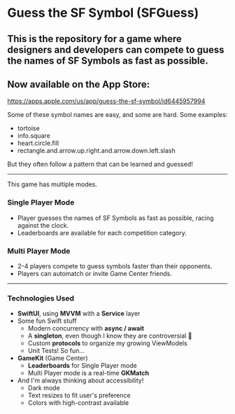 #  Guess the SF Symbol (SFGuess)
## This is the repository for a game where designers and developers can compete to guess the names of SF Symbols as fast as possible.

## Now available on the App Store:
https://apps.apple.com/us/app/guess-the-sf-symbol/id6445957994

Some of these symbol names are easy, and some are hard. Some examples:
* tortoise
* info.square
* heart.circle.fill
* rectangle.and.arrow.up.right.and.arrow.down.left.slash

But they often follow a pattern that can be learned and guessed!

---

This game has multiple modes.

### Single Player Mode
* Player guesses the names of SF Symbols as fast as possible, racing against the clock.
* Leaderboards are available for each competition category.

### Multi Player Mode
* 2-4 players compete to guess symbols faster than their opponents.
* Players can automatch or invite Game Center friends.

---

### Technologies Used
* **SwiftUI**, using **MVVM** with a **Service** layer
* Some fun Swift stuff
    * Modern concurrency with **async / await**
    * A **singleton**, even though I know they are controversial 🫢
    * Custom **protocols** to organize my growing ViewModels
    * Unit Tests! So fun...
* **GameKit** (Game Center)
    * **Leaderboards** for Single Player mode
    * Multi Player mode is a real-time **GKMatch**
* And I'm always thinking about accessibility!
    * Dark mode
    * Text resizes to fit user's preference
    * Colors with high-contrast available
